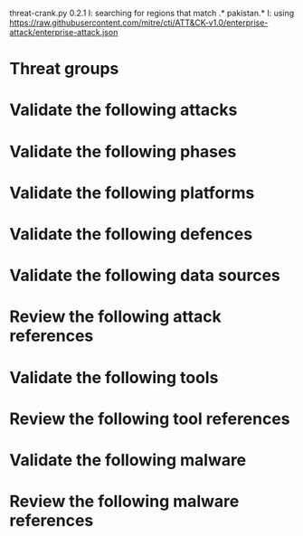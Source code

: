 threat-crank.py 0.2.1
I: searching for regions that match .* pakistan.*
I: using https://raw.githubusercontent.com/mitre/cti/ATT&CK-v1.0/enterprise-attack/enterprise-attack.json
# Threat groups


# Validate the following attacks


# Validate the following phases


# Validate the following platforms


# Validate the following defences


# Validate the following data sources


# Review the following attack references


# Validate the following tools


# Review the following tool references


# Validate the following malware


# Review the following malware references


